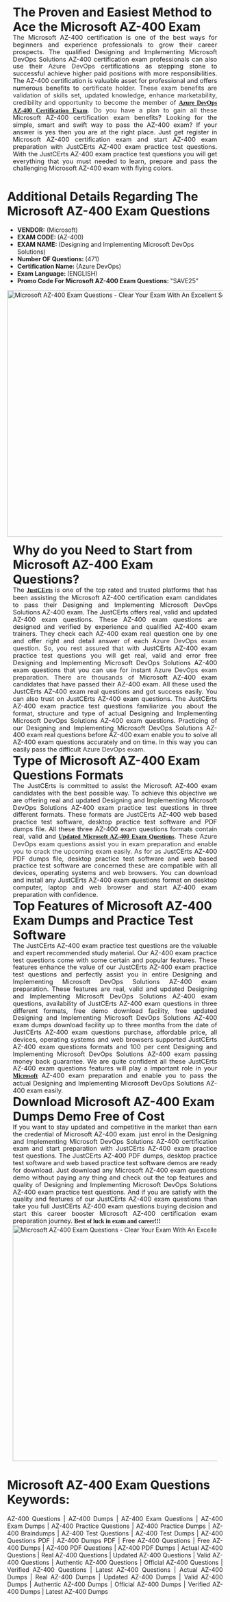 <h1 style="margin: 0in 10pt;"><strong>The Proven and Easiest Method to Ace the Microsoft AZ-400 Exam</strong></h1>

<p style="text-align:justify; margin:0in 10pt"><span style="font-size:11pt"><span style="line-height:115%"><span sans-serif="" style="font-family:Calibri,"><span style="background:white"><span style="color:#333333">The </span></span>Microsoft AZ-400 certification is one of the best ways for beginners and experience professionals to grow their career prospects. The qualified Designing and Implementing Microsoft DevOps Solutions AZ-400 certification exam professionals can also use their <span style="background:white"><span style="color:#333333">Azure DevOps </span></span>certifications as stepping stone to successful achieve higher paid positions with more responsibilities. The AZ-400 certification is valuable asset for professional and offers numerous benefits to <span style="background:white"><span style="color:#333333"> certificate holder. These exam benefits are validation of skills set, updated knowledge, enhance marketability, credibility and opportunity to become the member of <span style="font-family:Georgia,serif;"><span style="font-size:14px;"><strong><a href="https://www.justcerts.com/microsoft/azure-devops-certification-exams.html">Azure DevOps AZ-400 Certification Exam</a></strong></span></span>. Do you have a plan to gain all these </span></span>Microsoft AZ-400 certification exam benefits? Looking for the simple, smart and swift way to pass the AZ-400 exam? If your answer is yes then you are at the right place. Just get register in Microsoft AZ-400 certification exam and start AZ-400 exam preparation with JustCErts AZ-400 exam practice test questions. With the JustCErts AZ-400 exam practice test questions you will get everything that you must needed to learn, prepare and pass the challenging Microsoft AZ-400 exam with flying colors.</span></span></span></p>

<h1><strong>Additional Details Regarding The Microsoft AZ-400 Exam Questions</strong></h1>

<ul>
	<li><span style="font-size:14px;"><strong>VENDOR:</strong> (Microsoft)</span></li>
	<li><span style="font-size:14px;"><strong>EXAM CODE: </strong>(AZ-400)</span></li>
	<li><span style="font-size:14px;"><strong>EXAM NAME: </strong>(Designing and Implementing Microsoft DevOps Solutions)</span></li>
	<li><span style="font-size:14px;"><strong>Number OF Questions: </strong>(471)</span></li>
	<li><span style="font-size:14px;"><strong>Certification Name: </strong>(Azure DevOps)</span></li>
	<li><span style="font-size:14px;"><strong>Exam Language: </strong>(ENGLISH)</span></li>
	<li><span style="font-size:14px;"><strong>Promo Code For Microsoft AZ-400 Exam&nbsp;Questions:&nbsp;</strong>&quot;SAVE25&quot;</span></li>
</ul>

<p><img alt="Microsoft AZ-400 Exam Questions - Clear Your Exam With An Excellent Score" src="https://miro.medium.com/v2/resize:fit:1358/0*q9Eby8FiTHIPw99w" style="height: 575px; width: 1000px;" /></p>

<h1 style="margin: 0in 10pt;"><strong>Why do you Need to Start from Microsoft AZ-400 Exam Questions?</strong></h1>

<p style="text-align:justify; margin:0in 10pt"><span style="font-size:11pt"><span style="line-height:115%"><span sans-serif="" style="font-family:Calibri,">The <span style="font-size:14px;"><span style="font-family:Georgia,serif;"><strong><a href="https://www.justcerts.com/">JustCErts</a></strong></span></span> is one of the top rated and trusted platforms that has been assisting the Microsoft AZ-400 certification exam candidates to pass their Designing and Implementing Microsoft DevOps Solutions AZ-400 exam. The JustCErts offers real, valid and updated AZ-400 exam questions. These AZ-400 exam questions are designed and verified by experience and qualified AZ-400 exam trainers. They check each AZ-400 exam real question one by one and offer right and detail answer of each <span style="background:white"><span style="color:#333333">Azure DevOps exam question. So, you rest assured that with </span></span>JustCErts AZ-400 exam practice test questions you will get real, valid and error free Designing and Implementing Microsoft DevOps Solutions AZ-400 exam questions that you can use for instant <span style="background:white"><span style="color:#333333">Azure DevOps exam preparation. There are thousands of </span></span>Microsoft AZ-400 exam candidates that have passed their AZ-400 exam. All these used the JustCErts AZ-400 exam real questions and got success easily. You can also trust on JustCErts AZ-400 exam questions. The JustCErts AZ-400 exam practice test questions familiarize you about the format, structure and type of actual Designing and Implementing Microsoft DevOps Solutions AZ-400 exam questions. Practicing of our Designing and Implementing Microsoft DevOps Solutions AZ-400 exam real questions before AZ-400 exam enable you to solve all AZ-400 exam questions accurately and on time. In this way you can easily pass the difficult <span style="background:white"><span style="color:#333333">Azure DevOps exam.</span></span></span></span></span></p>

<h1 style="margin: 0in 10pt;"><strong>Type of Microsoft AZ-400 Exam Questions Formats</strong></h1>

<p style="text-align:justify; margin:0in 10pt"><span style="font-size:11pt"><span style="line-height:115%"><span sans-serif="" style="font-family:Calibri,"><span style="background:white"><span style="color:#333333">The </span></span>JustCErts is committed to assist the Microsoft AZ-400 exam candidates with the best possible way. To achieve this objective we are offering real and updated Designing and Implementing Microsoft DevOps Solutions AZ-400 exam practice test questions in three different formats. These formats are JustCErts AZ-400 web based practice test software, desktop practice test software and PDF dumps file. All these three AZ-400 exam questions formats contain real, valid and <span style="font-family:Georgia,serif;"><span style="font-size:14px;"><strong><a href="https://www.justcerts.com/microsoft/az-400-practice-questions.html">Updated Microsoft AZ-400 Exam Questions</a></strong></span></span>. These <span style="background:white"><span style="color:#333333">Azure DevOps exam questions assist you in exam preparation and enable you to crack the upcoming exam easily. As for as </span></span>JustCErts AZ-400 PDF dumps file, desktop practice test software and web based practice test software are concerned these are compatible with all devices, operating systems and web browsers. You can download and install any JustCErts AZ-400 exam questions format on desktop computer, laptop and web browser and start AZ-400 exam preparation with confidence.</span></span></span></p>

<h1 style="margin: 0in 10pt;"><strong>Top Features of Microsoft AZ-400 Exam Dumps and Practice Test Software</strong></h1>

<p style="text-align:justify; margin:0in 10pt"><span style="font-size:11pt"><span style="line-height:115%"><span sans-serif="" style="font-family:Calibri,">The JustCErts AZ-400 exam practice test questions are the valuable and expert recommended study material. Our AZ-400 exam practice test questions come with some certain and popular features. These features enhance the value of our JustCErts AZ-400 exam practice test questions and perfectly assist you in entire Designing and Implementing Microsoft DevOps Solutions AZ-400 exam preparation. These features are real, valid and updated Designing and Implementing Microsoft DevOps Solutions AZ-400 exam questions, availability of JustCErts AZ-400 exam questions in three different formats, free demo download facility, free updated Designing and Implementing Microsoft DevOps Solutions AZ-400 exam dumps download facility up to three months from the date of JustCErts AZ-400 exam questions purchase, affordable price, all devices, operating systems and web browsers supported JustCErts AZ-400 exam questions formats and 100 per cent Designing and Implementing Microsoft DevOps Solutions AZ-400 exam passing money back guarantee. We are quite confident all these JustCErts AZ-400 exam questions features will play a important role in your <span style="font-size:14px;"><span style="font-family:Georgia,serif;"><strong><a href="https://www.justcerts.com/microsoft-certification-exams.html">Microsoft</a></strong></span></span> AZ-400 exam preparation and enable you to pass the actual Designing and Implementing Microsoft DevOps Solutions AZ-400 exam easily.</span></span></span></p>

<h1 style="margin: 0in 10pt;"><strong>Download Microsoft AZ-400 Exam Dumps Demo Free of Cost</strong></h1>

<p style="text-align:justify; margin:0in 10pt"><span style="font-size:11pt"><span style="line-height:115%"><span sans-serif="" style="font-family:Calibri,">If you want to stay updated and competitive in the market than earn the credential of Microsoft AZ-400 exam. just enrol in the Designing and Implementing Microsoft DevOps Solutions AZ-400 certification exam and start preparation with JustCErts AZ-400 exam practice test questions. The JustCErts AZ-400 PDF dumps, desktop practice test software and web based practice test software demos are ready for download. Just download any Microsoft AZ-400 exam questions demo without paying any thing and check out the top features and quality of Designing and Implementing Microsoft DevOps Solutions AZ-400 exam practice test questions. And if you are satisfy with the quality and features of our JustCErts AZ-400 exam questions than take you full JustCErts AZ-400 exam questions buying decision and start this career booster Microsoft AZ-400 certification exam preparation journey. <strong><span style="font-size:14px;"><span style="font-family:Georgia,serif;">Best of luck in exam and career!!!</span></span></strong></span></span></span></p>

<p style="text-align:justify; margin:0in 10pt"><img alt="Microsoft AZ-400 Exam Questions - Clear Your Exam With An Excellent Score" src="https://media.licdn.com/dms/image/D4E12AQGHERNIko4ssw/article-inline_image-shrink_1500_2232/0/1656996945233?e=1720656000&amp;v=beta&amp;t=X1K9XhnsLESbnM8meKGMFaRQMwAwegB4vrJBxLtYn0c" style="height: 550px; width: 1000px;" /></p>

<h1><strong>Microsoft&nbsp;AZ-400&nbsp;Exam Questions Keywords:</strong></h1>

<p style="text-align: justify;"><span style="font-size:14px;">AZ-400 Questions | AZ-400 Dumps | AZ-400 Exam Questions | AZ-400 Exam Dumps | AZ-400 Practice Questions | AZ-400 Practice Dumps | AZ-400 Braindumps | AZ-400 Test Questions | AZ-400 Test Dumps | AZ-400 Questions PDF | AZ-400 Dumps PDF | Free AZ-400 Questions | Free AZ-400 Dumps | AZ-400 PDF Questions | AZ-400 PDF Dumps | Actual AZ-400 Questions | Real AZ-400 Questions | Updated AZ-400 Questions | Valid AZ-400 Questions | Authentic AZ-400&nbsp;Questions | Official AZ-400 Questions | Verified AZ-400 Questions | Latest AZ-400 Questions | Actual AZ-400 Dumps | Real AZ-400 Dumps | Updated AZ-400 Dumps | Valid AZ-400 Dumps | Authentic AZ-400 Dumps | Official AZ-400 Dumps | Verified AZ-400 Dumps | Latest AZ-400 Dumps</span></p>

